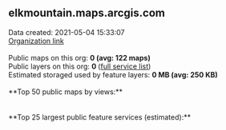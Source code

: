 <h2>elkmountain.maps.arcgis.com</h2> Data created: 2021-05-04 15:33:07 <br /><a target='new' href='https://elkmountain.maps.arcgis.com'>Organization link</a><br /><br />Public maps on this org: <b>0 (avg: 122 maps)</b><br />Public layers on this org: <b>0 </b>(<a target='new' href='https://services.arcgis.com/EH7Eq0YkGMWQXb56/ArcGIS/rest/services'>full service list</a>)<br />Estimated storaged used by feature layers: <b>0 MB (avg: 250 KB)</b><br /><br />**Top 50 public maps by views:**<br /><br /><br />**Top 25 largest public feature services (estimated):**<br />